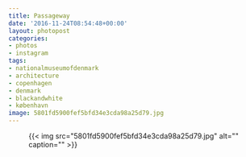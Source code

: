 ```yaml
---
title: Passageway
date: '2016-11-24T08:54:48+00:00'
layout: photopost
categories:
- photos
- instagram
tags:
- nationalmuseumofdenmark
- architecture
- copenhagen
- denmark
- blackandwhite
- københavn
image: 5801fd5900fef5bfd34e3cda98a25d79.jpg
---
```


<figure class="photo photo--square">
  {{< img src="5801fd5900fef5bfd34e3cda98a25d79.jpg" alt="" caption="" >}}

</figure>




